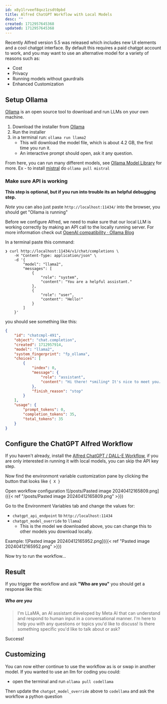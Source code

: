 ```yaml
---
id: x8y1lrveef8qxz1zsdt0pbd
title: Alfred ChatGPT Workflow with Local Models
desc: ""
created: 1712957645368
updated: 1712957645368
---
```

Recently Alfred version 5.5 was released which includes new UI elements and a cool chatgpt interface.  By default this requires a paid chatgpt account to work, and you may want to use an alternative model for a variety of reasons such as:
- Cost
- Privacy
- Running models without gaurdrails
- Enhanced Customization

## Setup Ollama

[Ollama](https://ollama.com/) is an open source tool to download and run LLMs on your own machine. 

1. Download the installer from [Ollama](https://ollama.com/)
2. Run the installer
3. in a terminal run: `ollama run llama2`
	- This will download the model file, which is about 4.2 GB, the first time you run it. 
	- An interactive prompt should open, ask it any question.


From here, you can run many different models, see [Ollama Model Library](https://ollama.com/library) for more. Ex - to install [mistral](https://ollama.com/library/mistral) do  `ollama pull mistral`

### Make sure API is working

**This step is optional, but if you run into trouble its an helpful debugging step.**

*Note* you can also just paste `http://localhost:11434/` into the browser, you should get "Ollama is running"

Before we configure Alfred, we need to make sure that our local LLM is working correctly by making an API call to the locally running server. For more information check out [OpenAI compatibility · Ollama Blog](https://ollama.com/blog/openai-compatibility)

In a terminal paste this command:

```
❯ curl http://localhost:11434/v1/chat/completions \
    -H "Content-Type: application/json" \
    -d '{
        "model": "llama2",
        "messages": [
            {
                "role": "system",
                "content": "You are a helpful assistant."
            },
            {
                "role": "user",
                "content": "Hello!"
            }
        ]
    }'
```

you should see something like this:

```json
{
	"id": "chatcmpl-491",
	"object": "chat.completion",
	"created": 1712957914,
	"model": "llama2",
	"system_fingerprint": "fp_ollama",
	"choices": [
		{
			"index": 0,
			"message": {
				"role": "assistant",
				"content": "Hi there! *smiling* It's nice to meet you. How can I assist you today? Do you have any questions or tasks you need help with?"
			},
			"finish_reason": "stop"
		}
	],
	"usage": {
		"prompt_tokens": 0,
		"completion_tokens": 35,
		"total_tokens": 35
	}
}
```

## Configure the ChatGPT Alfred Workflow

If you haven't already, install the [Alfred ChatGPT / DALL-E Workflow](https://alfred.app/workflows/alfredapp/openai/), if you are only interested in running it with local models, you can skip the API key step. 

Now find the environmont variable customization pane by clicking the button that looks like `{ X } `

Open workflow configuration
![/posts/Pasted image 20240412165809.png]({{< ref "/posts/Pasted image 20240412165809.png" >}})


Go to the Environment Variables tab and change the values for:
- `chatgpt_api_endpoint` to `http://localhost:11434`
- `chatgpt_model_override` to `llama2`
	- This is the model we downloaded above, you can change this to other models you download locally.

Example:
![Pasted image 20240412165952.png]({{< ref "Pasted image 20240412165952.png" >}})

Now try to run the workflow...
## Result

If you trigger the workflow and ask **"Who are you"** you should get a response like this:

##### Who are you
> I'm LLaMA, an AI assistant developed by Meta AI that can understand and respond to human input in a conversational manner. I'm here to help you with any questions or topics you'd like to discuss! Is there something specific you'd like to talk about or ask?

Success!
## Customizing

You can now either continue to use the workflow as is or swap in another model. If you wanted to use an llm for coding you could:
- open the terminal and run `ollama pull codellama`

Then update the `chatgot_model_override` above to `codellama` and ask the workflow a python question
